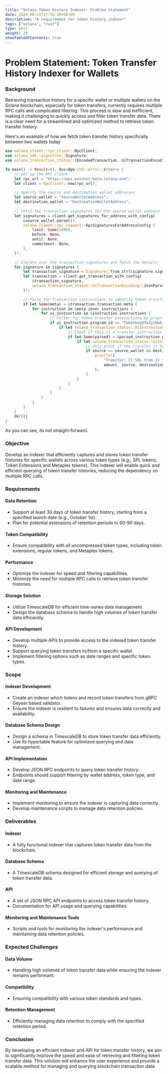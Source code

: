 ```yaml
---
title: "Solana Token History Indexer: Problem Statement"
date: 2024-08-11T17:55:28+08:00
description: "A requirement for token history indexer"
tags: ["solana", "rust"]
type: post
weight: 25
showTableOfContents: true
---
```


# Problem Statement: Token Transfer History Indexer for Wallets

### Background
Retrieving transaction history for a specific wallet or multiple wallets on the Solana blockchain, especially for token transfers, currently requires multiple RPC calls and complicated filtering. This process is slow and inefficient, making it challenging to quickly access and filter token transfer data. There is a clear need for a streamlined and optimized method to retrieve token transfer history.


Here's an example of how we fetch token transfer history specifically between two wallets today

```rust
use solana_client::rpc_client::RpcClient;
use solana_sdk::signature::Signature;
use solana_transaction_status::{EncodedTransaction, UiTransactionEncoding};

fn main() -> Result<(), Box<dyn std::error::Error>> {
    // Set up the RPC client
    let rpc_url = "https://api.mainnet-beta.solana.com";
    let client = RpcClient::new(rpc_url);

    // Specify the source and destination wallet addresses
    let source_wallet = "SourceWalletAddress";
    let destination_wallet = "DestinationWalletAddress";
    
    // Fetch the transaction signatures for the source wallet address
    let signatures = client.get_signatures_for_address_with_config(
        &source_wallet.parse()?,
        solana_client::rpc_request::RpcSignaturesForAddressConfig {
            limit: Some(1000),
            before: None,
            until: None,
            commitment: None,
        },
    )?;

    // Iterate over the transaction signatures and fetch the details
    for signature in signatures {
        let transaction_signature = Signature::from_str(&signature.signature)?;
        let transaction = client.get_transaction_with_config(
            &transaction_signature,
            solana_transaction_status::UiTransactionEncoding::JsonParsed,
        )?;

        // Parse the transaction instructions to identify token transfers
        if let Some(meta) = &transaction.transaction.meta {
            for instruction in &meta.inner_instructions {
                for ui_instruction in &instruction.instructions {
                    // Filter for token transfer instructions by program ID
                    if ui_instruction.program_id == "TokenkegQfeZyiNwAJbNbGKPFXCWuBvf9Ss623VQ5DA" {
                        if let solana_transaction_status::UiInstruction::Parsed(parsed_instruction) = ui_instruction {
                            // Check if this is a transfer instruction
                            if let Some(parsed) = &parsed_instruction.parsed {
                                if let solana_transaction_status::UiInstructionParsed::Transfer { source, destination, amount } = parsed {
                                    // Only print if the transfer is between the specified wallets
                                    if source == source_wallet && destination == destination_wallet {
                                        println!(
                                            "Transfer: {} SOL from {} to {}",
                                            amount, source, destination
                                        );
                                    }
                                }
                            }
                        }
                    }
                }
            }
        }
    }
    Ok(())
}
```
As you can see, its not straight-forward. 

### Objective
Develop an indexer that efficiently captures and stores token transfer histories for specific wallets across various token types (e.g., SPL tokens, Token Extensions and Metaplex tokens). This indexer will enable quick and efficient querying of token transfer histories, reducing the dependency on multiple RPC calls.

### Requirements

#### Data Retention
- Support at least 30 days of token transfer history, starting from a specified launch date (e.g., October 1st).
- Plan for potential extensions of retention periods to 60-90 days.

#### Token Compatibility
- Ensure compatibility with all uncompressed token types, including token extensions, regular tokens, and Metaplex tokens.

#### Performance
- Optimize the indexer for speed and filtering capabilities.
- Minimize the need for multiple RPC calls to retrieve token transfer histories.

#### Storage Solution
- Utilize TimescaleDB for efficient time-series data management.
- Design the database schema to handle high volumes of token transfer data efficiently.

#### API Development
- Develop multiple APIs to provide access to the indexed token transfer history.
- Support querying token transfers to/from a specific wallet.
- Implement filtering options such as date ranges and specific token types.

### Scope

#### Indexer Development
- Create an indexer which listens and record token transfers from gRPC Geyser based validator.
- Ensure the indexer is resilient to failures and ensures data correctly and availability.

#### Database Schema Design
- Design a schema in TimescaleDB to store token transfer data efficiently.
- Use its hypertable feature for optimized querying and data management.

#### API Implementation
- Develop JSON RPC endpoints to query token transfer history.
- Endpoints should support filtering by wallet address, token type, and date range.

#### Monitoring and Maintenance
- Implement monitoring to ensure the indexer is capturing data correctly.
- Develop maintenance scripts to manage data retention policies.

### Deliverables

#### Indexer
- A fully functional indexer that captures token transfer data from the blockchain.

#### Database Schema
- A TimescaleDB schema designed for efficient storage and querying of token transfer data.

#### API
- A set of JSON RPC API endpoints to access token transfer history.
- Documentation for API usage and querying capabilities.

#### Monitoring and Maintenance Tools
- Scripts and tools for monitoring the indexer's performance and maintaining data retention policies.

### Expected Challenges

#### Data Volume
- Handling high volumes of token transfer data while ensuring the indexer remains performant.

#### Compatibility
- Ensuring compatibility with various token standards and types.

#### Retention Management
- Efficiently managing data retention to comply with the specified retention period.

### Conclusion
By developing an efficient indexer and API for token transfer history, we aim to significantly improve the speed and ease of retrieving and filtering token transfer data. This solution will enhance the user experience and provide a scalable method for managing and querying blockchain transaction data.
